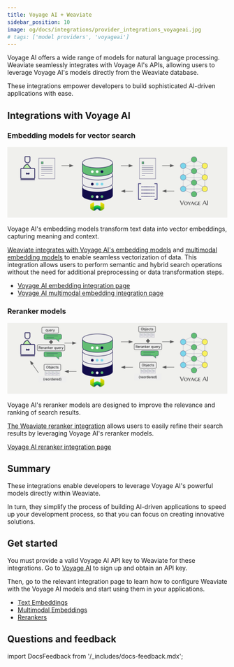 ```yaml
---
title: Voyage AI + Weaviate
sidebar_position: 10
image: og/docs/integrations/provider_integrations_voyageai.jpg
# tags: ['model providers', 'voyageai']
---
```


<!-- Note: for images, use https://docs.google.com/presentation/d/15opIcJuaIjEEcs_1Zm8B6pccox2p7_MHSjCnRv4dPfU/edit?usp=sharing -->

Voyage AI offers a wide range of models for natural language processing. Weaviate seamlessly integrates with Voyage AI's APIs, allowing users to leverage Voyage AI's models directly from the Weaviate database.

These integrations empower developers to build sophisticated AI-driven applications with ease.

## Integrations with Voyage AI

### Embedding models for vector search

![Embedding integration illustration](../_includes/integration_voyageai_embedding.png)

Voyage AI's embedding models transform text data into vector embeddings, capturing meaning and context.

[Weaviate integrates with Voyage AI's embedding models](./embeddings.md) and [multimodal embedding models](./embeddings-multimodal.md) to enable seamless vectorization of data. This integration allows users to perform semantic and hybrid search operations without the need for additional preprocessing or data transformation steps.

- [Voyage AI embedding integration page](./embeddings.md)
- [Voyage AI multimodal embedding integration page](./embeddings-multimodal.md)

### Reranker models

![Reranker integration illustration](../_includes/integration_voyageai_reranker.png)

Voyage AI's reranker models are designed to improve the relevance and ranking of search results.

[The Weaviate reranker integration](./reranker.md) allows users to easily refine their search results by leveraging Voyage AI's reranker models.

[Voyage AI reranker integration page](./reranker.md)

## Summary

These integrations enable developers to leverage Voyage AI's powerful models directly within Weaviate.

In turn, they simplify the process of building AI-driven applications to speed up your development process, so that you can focus on creating innovative solutions.

## Get started

You must provide a valid Voyage AI API key to Weaviate for these integrations. Go to [Voyage AI](https://www.voyageai.com/) to sign up and obtain an API key.

Then, go to the relevant integration page to learn how to configure Weaviate with the Voyage AI models and start using them in your applications.

- [Text Embeddings](./embeddings.md)
- [Multimodal Embeddings](./embeddings-multimodal.md)
- [Rerankers](./reranker.md)

## Questions and feedback

import DocsFeedback from '/_includes/docs-feedback.mdx';

<DocsFeedback/>
